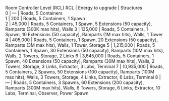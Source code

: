 Room Controller Level (RCL)
RCL  | Energy to upgrade | Structures                                                   
0    | —                 | Roads, 5 Containers                                          
1    | 200               | Roads, 5 Containers, 1 Spawn                                 
2    | 45,000            | Roads, 5 Containers, 1 Spawn, 5 Extensions (50 capacity), Ramparts (300K max hits), Walls
3    | 135,000           | Roads, 5 Containers, 1 Spawn, 10 Extensions (50 capacity), Ramparts (1M max hits), Walls, 1 Tower
4    | 405,000           | Roads, 5 Containers, 1 Spawn, 20 Extensions (50 capacity), Ramparts (3M max hits), Walls, 1 Tower, Storage
5    | 1,215,000         | Roads, 5 Containers, 1 Spawn, 30 Extensions (50 capacity), Ramparts (10M max hits), Walls, 2 Towers, Storage, 2 Links
6    | 3,645,000         | Roads, 5 Containers, 1 Spawn, 40 Extensions (50 capacity), Ramparts (30M max hits), Walls, 2 Towers, Storage, 3 Links, Extractor, 3 Labs, Terminal
7    | 10,935,000        | Roads, 5 Containers, 2 Spawns, 50 Extensions (100 capacity), Ramparts (100M max hits), Walls, 3 Towers, Storage, 4 Links, Extractor, 6 Labs, Terminal
8    | —                 | Roads, 5 Containers, 3 Spawns, 60 Extensions (200 capacity), Ramparts (300M max hits), Walls, 6 Towers, Storage, 6 Links, Extractor, 10 Labs, Terminal, Observer, Power Spawn
